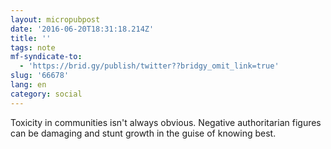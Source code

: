 ```yaml
---
layout: micropubpost
date: '2016-06-20T18:31:18.214Z'
title: ''
tags: note
mf-syndicate-to:
  - 'https://brid.gy/publish/twitter??bridgy_omit_link=true'
slug: '66678'
lang: en
category: social
---
```

Toxicity in communities isn&#39;t always obvious. Negative authoritarian figures can be damaging and stunt growth in the guise of knowing best.
